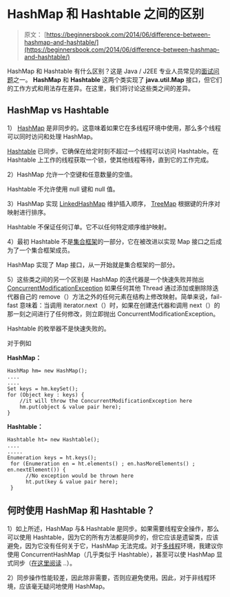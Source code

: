 # HashMap 和 Hashtable 之间的区别

> 原文： [https://beginnersbook.com/2014/06/difference-between-hashmap-and-hashtable/](https://beginnersbook.com/2014/06/difference-between-hashmap-and-hashtable/)

HashMap 和 Hashtable 有什么区别？这是 Java / J2EE 专业人员常见的[面试问题](https://beginnersbook.com/2013/05/java-interview-questions/ "100+ Core Java Interview Questions")之一。 **HashMap** 和 **Hashtable** 这两个类实现了 **java.util.Map** 接口，但它们的工作方式和用法存在差异。在这里，我们将讨论这些类之间的差异。

## HashMap vs Hashtable

1） [HashMap](https://beginnersbook.com/2013/12/hashmap-in-java-with-example/) 是非同步的。这意味着如果它在多线程环境中使用，那么多个线程可以同时访问和处理 HashMap。

[Hashtable](https://docs.oracle.com/javase/6/docs/api/java/util/Hashtable.html) 已同步。它确保在给定时刻不超过一个线程可以访问 Hashtable。在 Hashtable 上工作的线程获取一个锁，使其他线程等待，直到它的工作完成。

2）HashMap 允许一个空键和任意数量的空值。

Hashtable 不允许使用 null 键和 null 值。

3）HashMap 实现 [LinkedHashMap](https://beginnersbook.com/2013/12/linkedhashmap-in-java/ "LinkedHashMap in Java") 维护插入顺序， [TreeMap](https://beginnersbook.com/2013/12/treemap-in-java-with-example/ "TreeMap in Java with Example") 根据键的升序对映射进行排序。

Hashtable 不保证任何订单。它不以任何特定顺序维护映射。

4）最初 Hashtable 不是[集合框架](https://beginnersbook.com/java-collections-tutorials/ "Java Collections Framework Tutorials")的一部分，它在被改进以实现 Map 接口之后成为了一个集合框架成员。

HashMap 实现了 Map 接口，从一开始就是集合框架的一部分。

5）这些类之间的另一个区别是 HashMap 的迭代器是一个快速失败并抛出 [ConcurrentModificationException](https://docs.oracle.com/javase/6/docs/api/java/util/ConcurrentModificationException.html) 如果任何其他 Thread 通过添加或删除除迭代器自己的 remove（）方法之外的任何元素在结构上修改映射。简单来说，fail-fast 意味着：当调用 iterator.next（）时，如果在创建迭代器和调用 next（）的那一刻之间进行了任何修改，则立即抛出 ConcurrentModificationException。

Hashtable 的枚举器不是快速失败的。

对于例如

**HashMap：**

```
HashMap hm= new HashMap();
....
....
Set keys = hm.keySet();
for (Object key : keys) {
    //it will throw the ConcurrentModificationException here
    hm.put(object & value pair here); 
}
```

**Hashtable：**

```
Hashtable ht= new Hashtable();
....
.....
Enumeration keys = ht.keys();
 for (Enumeration en = ht.elements() ; en.hasMoreElements() ; en.nextElement()) {
      //No exception would be thrown here
      ht.put(key & value pair here); 
 }
```

## 何时使用 HashMap 和 Hashtable？

1）如上所述，HashMap 与&amp; Hashtable 是同步。如果需要线程安全操作，那么可以使用 Hashtable，因为它的所有方法都是同步的，但它应该是遗留类，应该避免，因为它没有任何关于它，HashMap 无法完成。对于[多线程](https://beginnersbook.com/2013/03/multithreading-in-java/ "Multithreading in java with examples")环境，我建议你使用 ConcurrentHashMap（几乎类似于 Hashtable），甚至可以使 HashMap 显式同步（[在这里阅读](https://beginnersbook.com/2013/12/how-to-synchronize-hashmap-in-java-with-example/ "How to synchronize HashMap in Java with example") ..）。

2）同步操作性能较差，因此除非需要，否则应避免使用。因此，对于非线程环境，应该毫无疑问地使用 HashMap。